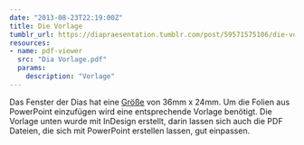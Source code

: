 ```yaml
---
date: "2013-08-23T22:19:00Z"
title: Die Vorlage
tumblr_url: https://diapraesentation.tumblr.com/post/59571575106/die-vorlage
resources:
- name: pdf-viewer
  src: "Dia Vorlage.pdf"
  params:
    description: "Vorlage"
---
```

Das Fenster der Dias hat eine [Größe](http://de.wikipedia.org/wiki/Diarahmen "Diarahmen") von 36mm x 24mm. Um die Folien aus PowerPoint einzufügen wird eine entsprechende Vorlage benötigt. Die Vorlage unten wurde mit InDesign erstellt, darin lassen sich auch die PDF Dateien, die sich mit PowerPoint erstellen lassen, gut einpassen.
